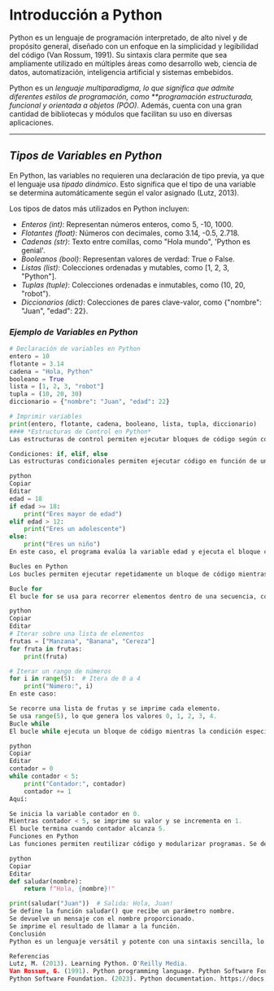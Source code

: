 # Introducción a Python

Python es un lenguaje de programación interpretado, de alto nivel y de propósito general, diseñado con un enfoque en la simplicidad y legibilidad del código (Van Rossum, 1991). Su sintaxis clara permite que sea ampliamente utilizado en múltiples áreas como desarrollo web, ciencia de datos, automatización, inteligencia artificial y sistemas embebidos.

Python es un *lenguaje multiparadigma, lo que significa que admite diferentes estilos de programación, como **programación estructurada, funcional y orientada a objetos (POO)*. Además, cuenta con una gran cantidad de bibliotecas y módulos que facilitan su uso en diversas aplicaciones.

---

## *Tipos de Variables en Python*
En Python, las variables no requieren una declaración de tipo previa, ya que el lenguaje usa *tipado dinámico*. Esto significa que el tipo de una variable se determina automáticamente según el valor asignado (Lutz, 2013).

Los tipos de datos más utilizados en Python incluyen:

- *Enteros (int)*: Representan números enteros, como 5, -10, 1000.
- *Flotantes (float)*: Números con decimales, como 3.14, -0.5, 2.718.
- *Cadenas (str)*: Texto entre comillas, como "Hola mundo", 'Python es genial'.
- *Booleanos (bool)*: Representan valores de verdad: True o False.
- *Listas (list)*: Colecciones ordenadas y mutables, como [1, 2, 3, "Python"].
- *Tuplas (tuple)*: Colecciones ordenadas e inmutables, como (10, 20, "robot").
- *Diccionarios (dict)*: Colecciones de pares clave-valor, como {"nombre": "Juan", "edad": 22}.

### *Ejemplo de Variables en Python*
```python
# Declaración de variables en Python
entero = 10
flotante = 3.14
cadena = "Hola, Python"
booleano = True
lista = [1, 2, 3, "robot"]
tupla = (10, 20, 30)
diccionario = {"nombre": "Juan", "edad": 22}

# Imprimir variables
print(entero, flotante, cadena, booleano, lista, tupla, diccionario)
#### *Estructuras de Control en Python*
Las estructuras de control permiten ejecutar bloques de código según condiciones específicas o repetir instrucciones.

Condiciones: if, elif, else
Las estructuras condicionales permiten ejecutar código en función de una evaluación lógica.

python
Copiar
Editar
edad = 18
if edad >= 18:
    print("Eres mayor de edad")
elif edad > 12:
    print("Eres un adolescente")
else:
    print("Eres un niño")
En este caso, el programa evalúa la variable edad y ejecuta el bloque correspondiente según el valor.

Bucles en Python
Los bucles permiten ejecutar repetidamente un bloque de código mientras se cumpla una condición o sobre una secuencia de elementos.

Bucle for
El bucle for se usa para recorrer elementos dentro de una secuencia, como listas o rangos.

python
Copiar
Editar
# Iterar sobre una lista de elementos
frutas = ["Manzana", "Banana", "Cereza"]
for fruta in frutas:
    print(fruta)

# Iterar un rango de números
for i in range(5):  # Itera de 0 a 4
    print("Número:", i)
En este caso:

Se recorre una lista de frutas y se imprime cada elemento.
Se usa range(5), lo que genera los valores 0, 1, 2, 3, 4.
Bucle while
El bucle while ejecuta un bloque de código mientras la condición especificada sea True.

python
Copiar
Editar
contador = 0
while contador < 5:
    print("Contador:", contador)
    contador += 1
Aquí:

Se inicia la variable contador en 0.
Mientras contador < 5, se imprime su valor y se incrementa en 1.
El bucle termina cuando contador alcanza 5.
Funciones en Python
Las funciones permiten reutilizar código y modularizar programas. Se definen con la palabra clave def.

python
Copiar
Editar
def saludar(nombre):
    return f"Hola, {nombre}!"

print(saludar("Juan"))  # Salida: Hola, Juan!
Se define la función saludar() que recibe un parámetro nombre.
Se devuelve un mensaje con el nombre proporcionado.
Se imprime el resultado de llamar a la función.
Conclusión
Python es un lenguaje versátil y potente con una sintaxis sencilla, lo que lo hace ideal para principiantes y desarrolladores avanzados. Sus estructuras de control (if, for, while) y la posibilidad de definir funciones permiten crear programas eficientes y organizados. Gracias a su flexibilidad y soporte para distintos paradigmas de programación, Python se ha convertido en uno de los lenguajes más utilizados en el mundo.

Referencias
Lutz, M. (2013). Learning Python. O'Reilly Media.
Van Rossum, G. (1991). Python programming language. Python Software Foundation.
Python Software Foundation. (2023). Python documentation. https://docs.python.org/3/